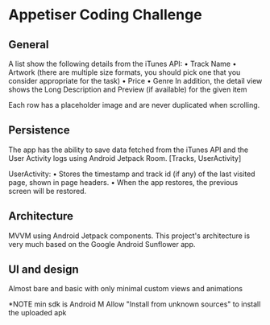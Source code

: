 Appetiser Coding Challenge
=================

General
-------
A list show the following details from the iTunes API: 
•	Track Name
•	Artwork (there are multiple size formats, you should pick one that you consider appropriate for the task) 
•	Price
•	Genre
In addition, the detail view shows the Long Description and Preview (if available) for the given item

Each row has a placeholder image and are never duplicated when scrolling. 

Persistence
-----------
The app has the ability to save data fetched from the iTunes API and the User Activity logs using Android Jetpack Room. [Tracks, UserActivity]

UserActivity:
•	Stores the timestamp and track id (if any) of the last visited page, shown in page headers.
•	When the app restores, the previous screen will be restored. 

Architecture
------------
MVVM using Android Jetpack components. This project's architecture is very much based on the Google Android Sunflower app.

UI and design
-------------
Almost bare and basic with only minimal custom views and animations

*NOTE min sdk is Android M
Allow "Install from unknown sources" to install the uploaded apk
